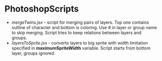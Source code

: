 PhotoshopScripts
================
* _mergeTwins.jsx_ - script for merging pairs of layers. Top one contains outline of character and bottom
                     is coloring. Use # in layer or group name to skip merging. Script tries to keep 
                     relations between layers and groups.
* _layersToSprite.jsx_ - converts layers to big sprite with width limitation specified in **maximumSpriteWidth** variable.
                         Script starts from bottom layer, groups ignored.
